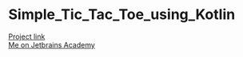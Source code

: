 # Simple_Tic_Tac_Toe_using_Kotlin
[Project link](https://hyperskill.org/projects/123)
<br>[Me on Jetbrains Academy](https://hyperskill.org/profile/245202926)
